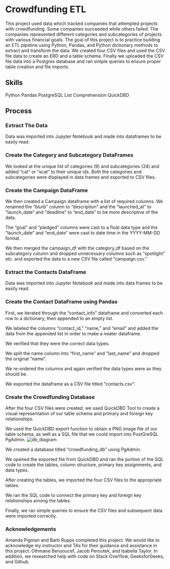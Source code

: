 # Crowdfunding ETL
This project used data which tracked companies that attempted projects with crowdfunding. Some companies succeeded while others failed. The companies represented different categories and subcategories of projects with various financial goals. The goal of this project is to practice building an ETL pipeline using Python, Pandas, and Python dictionary methods to extract and transform the data. We created four CSV files and used the CSV file data to create an ERD and a table schema. Finally we uploaded the CSV file data into a Postgres database and ran simple queries to ensure proper table creation and file imports.

## Skills
Python
Pandas
PostgreSQL
List Comprehension
QuickDBD

## Process
### Extract The Data
Data was imported into Jupyter Notebook and made into dataframes to be easily read. 


### Create the Category and Subcategory DataFrames
We looked at the unique list of categories (9) and subcategories (24) and added “cat” or “scat” to their unique ids. Both the categories and subcategories were displayed in data frames and exported to CSV files.


### Create the Campaign DataFrame
We then created a Campaign dataframe with a list of required columns. We renamed the “blurb” column to “description” and the “launched_at” to “launch_date” and “deadline” to “end_date” to be more descriptive of the data.

The “goal” and “pledged” columns were cast to a float data type and the “launch_date” and “end_date” were cast to date time in the YYYY-MM-DD format.

We then merged the campaign_df with the category_df based on the subcategory column and dropped unnecessary columns such as “spotlight” etc. and exported the data to a new CSV file called “campaign.csv.”


### Extract the Contacts DataFrame
Data was imported into Jupyter Notebook and made into data frames to be easily read. 


### Create the Contact DataFrame using Pandas
First, we iterated through the “contact_info” dataframe and converted each row to a dictionary, then appended to an empty list. 

We labeled the columns “contact_id,” “name,” and “email” and added the data from the appended list in order to make a neater dataframe. 

We verified that they were the correct data types. 

We split the name column into “first_name” and “last_name” and dropped the original “name”. 

We re-ordered the columns and again verified the data types were as they should be. 

We exported the dataframe as a CSV file titled “contacts.csv”.


### Create the Crowdfunding Database
After the four CSV files were created, we used QuickDBD Tool to create a visual representation of our table schema and primary and foreign key relationships. 

We used the QuickDBD export function to obtain a PNG image file of our table schema, as well as a SQL file that we could import into PostGreSQL PgAdmin. 
![db_diagram](https://github.com/ASPigman/crowdfunding_ETL/assets/145923874/8fb43786-8ed1-4c59-8b76-b02de52467b5)

We created a database titled “crowdfunding_db” using PgAdmin. 

We opened the exported file from QuickDBD and ran the portion of the SQL code to create the tables, column structure, primary key assignments, and data types. 

After creating the tables, we imported the four CSV files to the appropriate tables. 

We ran the SQL code to connect the primary key and foreign key relationships among the tables. 

Finally, we ran simple queries to ensure the CSV files and subsequent data were imported correctly.


###  Acknowledgements
Amanda Pigman and Barb Rupps completed this project. We would like to acknowledge my instructor and TAs for their guidance and assistance in this project: Othmane Benyoucef, Jacob Peroutek, and Isabella Taylor. In addition, we researched help with code on Stack Overflow, GeeksforGeeks, and Github.
